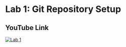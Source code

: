 ﻿# Lab 1: Git Repository Setup

## YouTube Link
[![Lab 1](https://i9.ytimg.com/vi_webp/ErViZYV79xw/mq2.webp?sqp=CPSZ86wG-oaymwEmCMACELQB8quKqQMa8AEB-AH-CYAC0AWKAgwIABABGDsgUihyMA8=&rs=AOn4CLBQradSC1rGPZoCjpEoygFSWKdlTQ)](https://youtu.be/ErViZYV79xw)